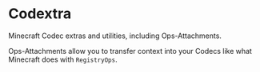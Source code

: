 # Codextra

Minecraft Codec extras and utilities, including Ops-Attachments.

Ops-Attachments allow you to transfer context into your Codecs like what Minecraft does with `RegistryOps`.
